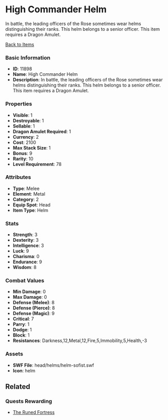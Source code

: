 # High Commander Helm

In battle, the leading officers of the Rose sometimes wear helms distinguishing their ranks. This helm belongs to a senior officer. This item requires a Dragon Amulet.

[Back to Items](../items.md)

### Basic Information

- **ID**: 11898
- **Name**: High Commander Helm
- **Description**: In battle, the leading officers of the Rose sometimes wear helms distinguishing their ranks. This helm belongs to a senior officer. This item requires a Dragon Amulet.

### Properties

- **Visible**: 1
- **Destroyable**: 1
- **Sellable**: 1
- **Dragon Amulet Required**: 1
- **Currency**: 2
- **Cost**: 2100
- **Max Stack Size**: 1
- **Bonus**: 9
- **Rarity**: 10
- **Level Requirement**: 78

### Attributes

- **Type**: Melee
- **Element**: Metal
- **Category**: 2
- **Equip Spot**: Head
- **Item Type**: Helm

### Stats

- **Strength**: 3
- **Dexterity**: 3
- **Intelligence**: 3
- **Luck**: 9
- **Charisma**: 0
- **Endurance**: 9
- **Wisdom**: 8

### Combat Values

- **Min Damage**: 0
- **Max Damage**: 0
- **Defense (Melee)**: 8
- **Defense (Pierce)**: 8
- **Defense (Magic)**: 9
- **Critical**: 7
- **Parry**: 1
- **Dodge**: 1
- **Block**: 1
- **Resistances**: Darkness,12,Metal,12,Fire,5,Immobility,5,Health,-3

### Assets

- **SWF File**: head/helms/helm-sofist.swf
- **Icon**: helm

## Related

### Quests Rewarding

- [The Runed Fortress](../quests/1152-the-runed-fortress.md)

